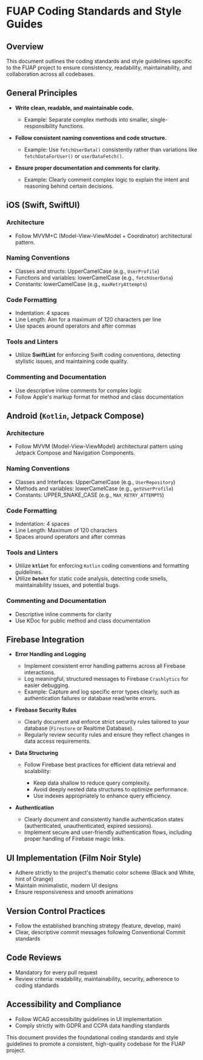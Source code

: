 # FUAP Coding Standards and Style Guides

## Overview

This document outlines the coding standards and style guidelines specific to the FUAP project to ensure consistency, readability, maintainability, and collaboration across all codebases.

## General Principles

* **Write clean, readable, and maintainable code.**

  * Example: Separate complex methods into smaller, single-responsibility functions.
* **Follow consistent naming conventions and code structure.**

  * Example: Use `fetchUserData()` consistently rather than variations like `fetchDataForUser()` or `userDataFetch()`.
* **Ensure proper documentation and comments for clarity.**

  * Example: Clearly comment complex logic to explain the intent and reasoning behind certain decisions.

## iOS (Swift, SwiftUI)

### Architecture

* Follow MVVM+C (Model-View-ViewModel + Coordinator) architectural pattern.

### Naming Conventions

* Classes and structs: UpperCamelCase (e.g., `UserProfile`)
* Functions and variables: lowerCamelCase (e.g., `fetchUserData`)
* Constants: lowerCamelCase (e.g., `maxRetryAttempts`)

### Code Formatting

* Indentation: 4 spaces
* Line Length: Aim for a maximum of 120 characters per line
* Use spaces around operators and after commas

### Tools and Linters

* Utilize **SwiftLint** for enforcing Swift coding conventions, detecting stylistic issues, and maintaining code quality.

### Commenting and Documentation

* Use descriptive inline comments for complex logic
* Follow Apple's markup format for method and class documentation

## Android (`Kotlin`, Jetpack Compose)

### Architecture

* Follow MVVM (Model-View-ViewModel) architectural pattern using Jetpack Compose and Navigation Components.

### Naming Conventions

* Classes and Interfaces: UpperCamelCase (e.g., `UserRepository`)
* Methods and variables: lowerCamelCase (e.g., `getUserProfile`)
* Constants: UPPER\_SNAKE\_CASE (e.g., `MAX_RETRY_ATTEMPTS`)

### Code Formatting

* Indentation: 4 spaces
* Line Length: Maximum of 120 characters
* Spaces around operators and after commas

### Tools and Linters

* Utilize **`ktlint`** for enforcing `Kotlin` coding conventions and formatting guidelines.
* Utilize **`Detekt`** for static code analysis, detecting code smells, maintainability issues, and potential bugs.

### Commenting and Documentation

* Descriptive inline comments for clarity
* Use KDoc for public method and class documentation

## Firebase Integration

* **Error Handling and Logging**

  * Implement consistent error handling patterns across all Firebase interactions.
  * Log meaningful, structured messages to Firebase `Crashlytics` for easier debugging.
  * Example: Capture and log specific error types clearly, such as authentication failures or database read/write errors.

* **Firebase Security Rules**

  * Clearly document and enforce strict security rules tailored to your database (`Firestore` or Realtime Database).
  * Regularly review security rules and ensure they reflect changes in data access requirements.

* **Data Structuring**

  * Follow Firebase best practices for efficient data retrieval and scalability:

    * Keep data shallow to reduce query complexity.
    * Avoid deeply nested data structures to optimize performance.
    * Use indexes appropriately to enhance query efficiency.

* **Authentication**

  * Clearly document and consistently handle authentication states (authenticated, unauthenticated, expired sessions).
  * Implement secure and user-friendly authentication flows, including proper handling of Firebase magic links.

## UI Implementation (Film Noir Style)

* Adhere strictly to the project's thematic color scheme (Black and White, hint of Orange)
* Maintain minimalistic, modern UI designs
* Ensure responsiveness and smooth animations

## Version Control Practices

* Follow the established branching strategy (feature, develop, main)
* Clear, descriptive commit messages following Conventional Commit standards

## Code Reviews

* Mandatory for every pull request
* Review criteria: readability, maintainability, security, adherence to coding standards

## Accessibility and Compliance

* Follow WCAG accessibility guidelines in UI implementation
* Comply strictly with GDPR and CCPA data handling standards

This document provides the foundational coding standards and style guidelines to promote a consistent, high-quality codebase for the FUAP project.

